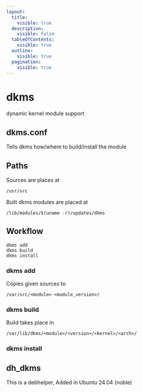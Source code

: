 ```yaml
---
layout:
  title:
    visible: true
  description:
    visible: false
  tableOfContents:
    visible: true
  outline:
    visible: true
  pagination:
    visible: true
---
```


# dkms

dynamic kernel module support

## dkms.conf

Tells dkms how/where to build/install the module

## Paths

Sources are places at

```
/usr/src
```

Built dkms modules are placed at

```
/lib/modules/$(uname -r)/updates/dkms
```

## Workflow

```
dkms add
dkms build
dkms install
```

### dkms add

Copies given sources to

```
/var/src/<module>-<module_version>/
```

### dkms build

Build takes place in

```
/var/lib/dkms/<module>/<version>/<kernel>/<arch>/
```

### dkms install

## dh\_dkms

This is a debhelper, Added in Ubuntu 24.04 (noble)

